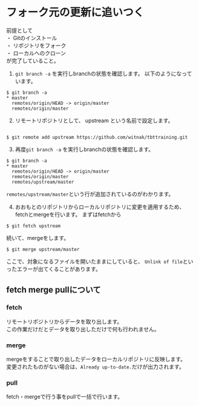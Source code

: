 # フォーク元の更新に追いつく

前提として  
  ・ Gitのインストール  
  ・ リポジトリをフォーク  
  ・ ローカルへのクローン  
が完了していること。

1. `git branch -a` を実行しbranchの状態を確認します。
以下のようになっています。
```
$ git branch -a
* master
  remotes/origin/HEAD -> origin/master
  remotes/origin/master

```

2. リモートリポジトリとして、 upstream という名前で設定します。
```

$ git remote add upstream https://github.com/witnak/tbttraining.git

```

3. 再度`git branch -a` を実行しbranchの状態を確認します。
```
$ git branch -a
* master
  remotes/origin/HEAD -> origin/master
  remotes/origin/master
  remotes/upstream/master

```
`remotes/upstream/master`という行が追加されているのがわかります。

4. おおもとのリポジトリからローカルリポジトリに変更を適用するため、fetchとmergeを行います。
まずはfetchから
```
$ git fetch upstream

```
続いて、mergeをします。
```
$ git merge upstream/master

```
ここで、対象になるファイルを開いたままにしていると、
`Unlink of file`といったエラーが出てくることがあります。


## fetch merge pullについて
### fetch
  リモートリポジトリからデータを取り出します。  
  この作業だけだとデータを取り出しただけで何も行われません。

### merge
  mergeをすることで取り出したデータをローカルリポジトリに反映します。  
  変更されたものがない場合は、`Already up-to-date.`だけが出力されます。

### pull
  fetch・mergeで行う事をpullで一括で行います。

